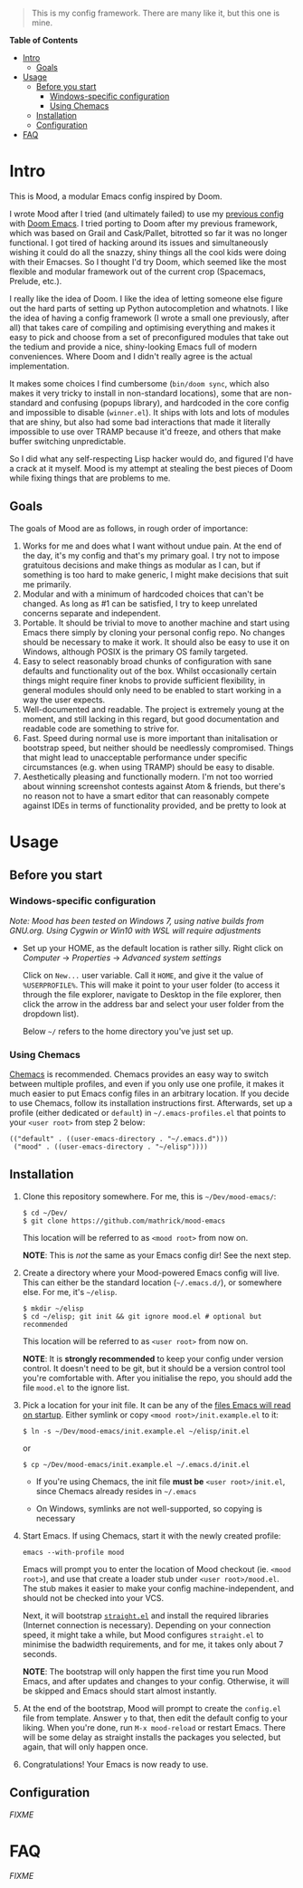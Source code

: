 > This is my config framework. There are many like it, but this one is mine.

<!-- markdown-toc start - Don't edit this section. Run M-x markdown-toc-refresh-toc -->
**Table of Contents**

- [Intro](#intro)
    - [Goals](#goals)
- [Usage](#usage)
    - [Before you start](#before-you-start)
        - [Windows-specific configuration](#windows-specific-configuration)
        - [Using Chemacs](#using-chemacs)
    - [Installation](#installation)
    - [Configuration](#configuration)
- [FAQ](#faq)

<!-- markdown-toc end -->


Intro
=====

This is Mood, a modular Emacs config inspired by Doom.

I wrote Mood after I tried (and ultimately failed) to use my [previous
config](https://github.com/mathrick/emacs-config) with [Doom
Emacs](https://github.com/hlissner/doom-emacs). I tried porting to
Doom after my previous framework, which was based on Grail and
Cask/Pallet, bitrotted so far it was no longer functional. I got tired
of hacking around its issues and simultaneously wishing it could do
all the snazzy, shiny things all the cool kids were doing with their
Emacses. So I thought I'd try Doom, which seemed like the most
flexible and modular framework out of the current crop (Spacemacs,
Prelude, etc.).

I really like the idea of Doom. I like the idea of letting someone
else figure out the hard parts of setting up Python autocompletion and
whatnots. I like the idea of having a config framework (I wrote a
small one previously, after all) that takes care of compiling and
optimising everything and makes it easy to pick and choose from a set
of preconfigured modules that take out the tedium and provide a nice,
shiny-looking Emacs full of modern conveniences. Where Doom and I
didn't really agree is the actual implementation.

It makes some choices I find cumbersome (`bin/doom sync`, which also
makes it very tricky to install in non-standard locations), some that
are non-standard and confusing (popups library), and hardcoded in the
core config and impossible to disable (`winner.el`). It ships with
lots and lots of modules that are shiny, but also had some bad
interactions that made it literally impossible to use over TRAMP
because it'd freeze, and others that make buffer switching
unpredictable.

So I did what any self-respecting Lisp hacker would do, and figured
I'd have a crack at it myself. Mood is my attempt at stealing the best
pieces of Doom while fixing things that are problems to me.

Goals
-----

The goals of Mood are as follows, in rough order of importance:

1. Works for me and does what I want without undue pain. At the end of
   the day, it's my config and that's my primary goal. I try not to
   impose gratuitous decisions and make things as modular as I can,
   but if something is too hard to make generic, I might make
   decisions that suit me primarily.
2. Modular and with a minimum of hardcoded choices that can't be
   changed. As long as #1 can be satisfied, I try to keep unrelated
   concerns separate and independent.
3. Portable. It should be trivial to move to another machine and start
   using Emacs there simply by cloning your personal config repo. No
   changes should be necessary to make it work. It should also be easy
   to use it on Windows, although POSIX is the primary OS family
   targeted.
4. Easy to select reasonably broad chunks of configuration with sane
   defaults and functionality out of the box. Whilst occasionally
   certain things might require finer knobs to provide sufficient
   flexibility, in general modules should only need to be enabled to
   start working in a way the user expects.
5. Well-documented and readable. The project is extremely young at the
   moment, and still lacking in this regard, but good documentation
   and readable code are something to strive for.
6. Fast. Speed during normal use is more important than initalisation
   or bootstrap speed, but neither should be needlessly
   compromised. Things that might lead to unacceptable performance
   under specific circumstances (e.g. when using TRAMP) should be easy
   to disable.
7. Aesthetically pleasing and functionally modern. I'm not too worried
   about winning screenshot contests against Atom & friends, but
   there's no reason not to have a smart editor that can reasonably
   compete against IDEs in terms of functionality provided, and be
   pretty to look at

Usage
=====

Before you start
----------------

### Windows-specific configuration

_Note: Mood has been tested on Windows 7, using native builds from
GNU.org. Using Cygwin or Win10 with WSL will require adjustments_

* Set up your HOME, as the default location is rather silly. Right
  click on *Computer* → *Properties* → *Advanced system settings*

	Click on `New...` user variable. Call it `HOME`, and give it the
	value of `%USERPROFILE%`. This will make it point to your user
	folder (to access it through the file explorer, navigate to
	Desktop in the file explorer, then click the arrow in the address
	bar and select your user folder from the dropdown list).

	Below `~/` refers to the home directory you've just set up.


### Using Chemacs

[Chemacs](https://github.com/plexus/chemacs) is recommended. Chemacs
provides an easy way to switch between multiple profiles, and even if
you only use one profile, it makes it much easier to put Emacs config
files in an arbitrary location. If you decide to use Chemacs, follow
its installation instructions first. Afterwards, set up a profile
(either dedicated or `default`) in `~/.emacs-profiles.el` that points to
your `<user root>` from step 2 below:

```
(("default" . ((user-emacs-directory . "~/.emacs.d")))
 ("mood" . ((user-emacs-directory . "~/elisp"))))
```


Installation
------------

1. Clone this repository somewhere. For me, this is `~/Dev/mood-emacs/`:
   ```
   $ cd ~/Dev/
   $ git clone https://github.com/mathrick/mood-emacs
   ```
   This location will be referred to as `<mood root>` from now on.

   **NOTE**: This is _not_ the same as your Emacs config dir! See the
   next step.

2. Create a directory where your Mood-powered Emacs config will
   live. This can either be the standard location (`~/.emacs.d/`), or
   somewhere else. For me, it's `~/elisp`.

   ```
   $ mkdir ~/elisp
   $ cd ~/elisp; git init && git ignore mood.el # optional but recommended
   ```

   This location will be referred to as `<user root>` from now on.

   **NOTE**: It is **strongly recommended** to keep your config under
   version control. It doesn't need to be git, but it should be a
   version control tool you're comfortable with. After you initialise
   the repo, you should add the file `mood.el` to the ignore list.

3. Pick a location for your init file. It can be any of the [files
   Emacs will read on startup](https://www.gnu.org/software/emacs/manual/html_node/emacs/Init-File.html).
   Either symlink or copy `<mood root>/init.example.el` to it:

   ```
   $ ln -s ~/Dev/mood-emacs/init.example.el ~/elisp/init.el
   ```

   or

   ```
   $ cp ~/Dev/mood-emacs/init.example.el ~/.emacs.d/init.el
   ```

   * If you're using Chemacs, the init file **must be** `<user root>/init.el`, 
	 since Chemacs already resides in `~/.emacs`

   * On Windows, symlinks are not well-supported, so copying is necessary
	 

4. Start Emacs. If using Chemacs, start it with the newly created
   profile:
   
   ``` 
   emacs --with-profile mood
   ``` 
   
   Emacs will prompt you to enter the location of Mood checkout
   (ie. `<mood root>`), and use that create a loader stub under `<user
   root>/mood.el`. The stub makes it easier to make your config
   machine-independent, and should not be checked into your VCS.

   Next, it will bootstrap [`straight.el`](https://github.com/raxod502/straight.el) 
   and install the required libraries (Internet connection is
   necessary). Depending on your connection speed, it might take a
   while, but Mood configures `straight.el` to minimise the badwidth
   requirements, and for me, it takes only about 7 seconds.

   **NOTE**: The bootstrap will only happen the first time you run
   Mood Emacs, and after updates and changes to your
   config. Otherwise, it will be skipped and Emacs should start almost
   instantly.

5. At the end of the bootstrap, Mood will prompt to create the
   `config.el` file from template. Answer `y` to that, then edit the
   default config to your liking. When you're done, run `M-x
   mood-reload` or restart Emacs. There will be some delay as straight
   installs the packages you selected, but again, that will only
   happen once.

6. Congratulations! Your Emacs is now ready to use.

Configuration
-------------

_FIXME_

FAQ
===

_FIXME_
